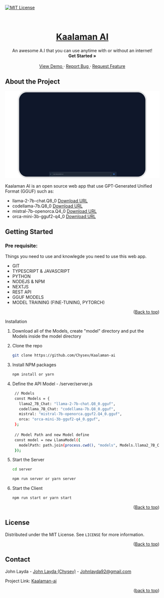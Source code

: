 <a name="readme-top"></a>

[![MIT License][license-shield]][license-url]

[license-shield]: https://img.shields.io/github/license/othneildrew/Best-README-Template.svg?style=for-the-badge
[license-url]: https://github.com/Chysev/Kaalaman-ai/blob/main/LICENSE

<br />
<div align="center">
  <a href="">
    <h1>Kaalaman AI</h1>
  </a>
  <p align="center">
    An awesome A.I that you can use anytime with or without an internet!
    <br />
    <a>
      <strong>Get Started »</strong>
    </a>
    <br />
    <br />
    <a href="https://drive.google.com/file/d/1JV-KCbrs-HO8Fl2y80LCeaJ_oG88FQ6b/view?usp=sharing">
      View Demo
    </a>
    ·
    <a href="https://github.com/Chysev/Kaalaman-ai/issues">
      Report Bug
    </a>
    ·
    <a href="https://github.com/Chysev/Kaalaman-ai/issues">
      Request Feature
    </a>
  </p>
</div>

## About the Project

[![Product Name Screen Shot][product-screenshot]](https://example.com)

[product-screenshot]: public/image.png

Kaalaman AI is an open source web app that use GPT-Generated Unified Format (GGUF) such as:

- llama-2-7b-chat.Q8_0 [Download URL][Llama2_7B_Chat_DDLLINK]
- codellama-7b.Q8_0 [Download URL][CodeLlama_7B_Chat_DDLLINK]
- mistral-7b-openorca.Q4_0 [Download URL][MistralDDLLINK]
- orca-mini-3b-gguf2-q4_0 [Download URL][OrcaDDLLINK]

[Llama2_7B_Chat_DDLLINK]: https://huggingface.co/TheBloke/Llama-2-7B-Chat-GGUF/blob/main/llama-2-7b-chat.Q8_0.gguf
[CodeLlama_7B_Chat_DDLLINK]: https://huggingface.co/TheBloke/CodeLlama-7B-GGUF/blob/main/codellama-7b.Q8_0.gguf
[MistralDDLLINK]: https://gpt4all.io/models/gguf/mistral-7b-openorca.gguf2.Q4_0.gguf
[OrcaDDLLINK]: https://gpt4all.io/models/gguf/orca-mini-3b-gguf2-q4_0.gguf

## Getting Started

### Pre requisite:

Things you need to use and knowlegde you need to use this web app.

- GIT
- TYPESCRIPT & JAVASCRIPT
- PYTHON
- NODEJS & NPM
- NEXTJS
- REST API
- GGUF MODELS
- MODEL TRAINING (FINE-TUNING, PYTORCH)

<p align="right">(<a href="#readme-top">Back to top</a>)</p

### Installation

1. Download all of the Models, create "model" directory and put the Models inside the model directory
2. Clone the repo
   ```sh
   git clone https://github.com/Chysev/Kaalaman-ai
   ```
3. Install NPM packages
   ```sh
   npm install or yarn
   ```
4. Define the API Model - /server/server.js

   ```sh
    // Models
    const Models = {
      llama2_7B_Chat: "llama-2-7b-chat.Q8_0.gguf",
      codellama_7B_Chat: "codellama-7b.Q8_0.gguf",
      mistral: "mistral-7b-openorca.gguf2.Q4_0.gguf",
      orca: "orca-mini-3b-gguf2-q4_0.gguf",
    };

    // Model Path and new Model define
    const model = new LlamaModel({
      modelPath: path.join(process.cwd(), "models", Models.llama2_7B_Chat),- Define here
    });
   ```

5. Start the Server
   ```sh
   cd server
   ```
   ```sh
   npm run server or yarn server
   ```
6. Start the Client
   ```sh
   npm run start or yarn start
   ```

<p align="right">(<a href="#readme-top">Back to top</a>)</p>

## License

Distributed under the MIT License. See `LICENSE` for more information.

<p align="right">(<a href="#readme-top">Back to top</a>)</p>

## Contact

John Layda - [John Layda (Chysev)](https://facebook.com/Chysev) - Johnlayda92@gmail.com

Project Link: [Kaalaman-ai](https://github.com/Chysev/Kaalaman-ai)

<p align="right">(<a href="#readme-top">back to top</a>)</p>
